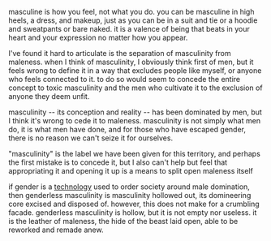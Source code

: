 masculine is how you feel, not what you do. you can be masculine in high heels, a dress, and makeup, just as you can be in a suit and tie or a hoodie and sweatpants or bare naked. it is a valence of being that beats in your heart and your expression no matter how you appear.

I've found it hard to articulate is the separation of masculinity from maleness. when I think of masculinity, I obviously think first of men, but it feels wrong to define it in a way that excludes people like myself, or anyone who feels connected to it. to do so would seem to concede the entire concept to toxic masculinity and the men who cultivate it to the exclusion of anyone they deem unfit.

masculinity -- its conception and reality -- has been dominated by men, but I think it's wrong to cede it to maleness. masculinity is not simply what men do, it is what men have done, and for those who have escaped gender, there is no reason we can't seize it for ourselves.

"masculinity" is the label we have been given for this territory, and perhaps the first mistake is to concede it, but I also can't help but feel that appropriating it and opening it up is a means to split open maleness itself


if gender is a [technology](/gender/technology.md) used to order society around male domination, then genderless masculinity is masculinity hollowed out, its domineering core excised and disposed of. however, this does not make for a crumbling facade. genderless masculinity is hollow, but it is not empty nor useless. it is the leather of maleness, the hide of the beast laid open, able to be reworked and remade anew. 